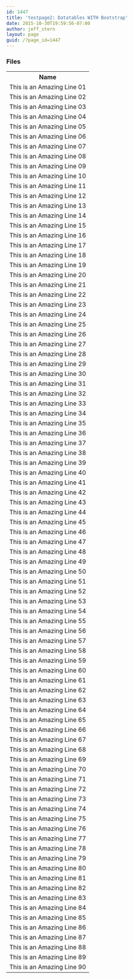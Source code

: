 ```yaml
---
id: 1447
title: 'testpage2: Datatables WITH Bootstrap'
date: 2015-10-30T19:59:56-07:00
author: jeff_stern
layout: page
guid: /?page_id=1447
---
```

<!-- BEGIN CONTENT -->

<!-- ============ TABLE ============== -->

### Files

<table id="nsmp3s" class="stripe row-border hover compact" >
  <tr>
    <th>
      Name
    </th>
  </tr>

  <tr>
    <td>
      This is an Amazing Line 01
    </td>
  </tr>

  <tr>
    <td>
      This is an Amazing Line 02
    </td>
  </tr>

  <tr>
    <td>
      This is an Amazing Line 03
    </td>
  </tr>

  <tr>
    <td>
      This is an Amazing Line 04
    </td>
  </tr>

  <tr>
    <td>
      This is an Amazing Line 05
    </td>
  </tr>

  <tr>
    <td>
      This is an Amazing Line 06
    </td>
  </tr>

  <tr>
    <td>
      This is an Amazing Line 07
    </td>
  </tr>

  <tr>
    <td>
      This is an Amazing Line 08
    </td>
  </tr>

  <tr>
    <td>
      This is an Amazing Line 09
    </td>
  </tr>

  <tr>
    <td>
      This is an Amazing Line 10
    </td>
  </tr>

  <tr>
    <td>
      This is an Amazing Line 11
    </td>
  </tr>

  <tr>
    <td>
      This is an Amazing Line 12
    </td>
  </tr>

  <tr>
    <td>
      This is an Amazing Line 13
    </td>
  </tr>

  <tr>
    <td>
      This is an Amazing Line 14
    </td>
  </tr>

  <tr>
    <td>
      This is an Amazing Line 15
    </td>
  </tr>

  <tr>
    <td>
      This is an Amazing Line 16
    </td>
  </tr>

  <tr>
    <td>
      This is an Amazing Line 17
    </td>
  </tr>

  <tr>
    <td>
      This is an Amazing Line 18
    </td>
  </tr>

  <tr>
    <td>
      This is an Amazing Line 19
    </td>
  </tr>

  <tr>
    <td>
      This is an Amazing Line 20
    </td>
  </tr>

  <tr>
    <td>
      This is an Amazing Line 21
    </td>
  </tr>

  <tr>
    <td>
      This is an Amazing Line 22
    </td>
  </tr>

  <tr>
    <td>
      This is an Amazing Line 23
    </td>
  </tr>

  <tr>
    <td>
      This is an Amazing Line 24
    </td>
  </tr>

  <tr>
    <td>
      This is an Amazing Line 25
    </td>
  </tr>

  <tr>
    <td>
      This is an Amazing Line 26
    </td>
  </tr>

  <tr>
    <td>
      This is an Amazing Line 27
    </td>
  </tr>

  <tr>
    <td>
      This is an Amazing Line 28
    </td>
  </tr>

  <tr>
    <td>
      This is an Amazing Line 29
    </td>
  </tr>

  <tr>
    <td>
      This is an Amazing Line 30
    </td>
  </tr>

  <tr>
    <td>
      This is an Amazing Line 31
    </td>
  </tr>

  <tr>
    <td>
      This is an Amazing Line 32
    </td>
  </tr>

  <tr>
    <td>
      This is an Amazing Line 33
    </td>
  </tr>

  <tr>
    <td>
      This is an Amazing Line 34
    </td>
  </tr>

  <tr>
    <td>
      This is an Amazing Line 35
    </td>
  </tr>

  <tr>
    <td>
      This is an Amazing Line 36
    </td>
  </tr>

  <tr>
    <td>
      This is an Amazing Line 37
    </td>
  </tr>

  <tr>
    <td>
      This is an Amazing Line 38
    </td>
  </tr>

  <tr>
    <td>
      This is an Amazing Line 39
    </td>
  </tr>

  <tr>
    <td>
      This is an Amazing Line 40
    </td>
  </tr>

  <tr>
    <td>
      This is an Amazing Line 41
    </td>
  </tr>

  <tr>
    <td>
      This is an Amazing Line 42
    </td>
  </tr>

  <tr>
    <td>
      This is an Amazing Line 43
    </td>
  </tr>

  <tr>
    <td>
      This is an Amazing Line 44
    </td>
  </tr>

  <tr>
    <td>
      This is an Amazing Line 45
    </td>
  </tr>

  <tr>
    <td>
      This is an Amazing Line 46
    </td>
  </tr>

  <tr>
    <td>
      This is an Amazing Line 47
    </td>
  </tr>

  <tr>
    <td>
      This is an Amazing Line 48
    </td>
  </tr>

  <tr>
    <td>
      This is an Amazing Line 49
    </td>
  </tr>

  <tr>
    <td>
      This is an Amazing Line 50
    </td>
  </tr>

  <tr>
    <td>
      This is an Amazing Line 51
    </td>
  </tr>

  <tr>
    <td>
      This is an Amazing Line 52
    </td>
  </tr>

  <tr>
    <td>
      This is an Amazing Line 53
    </td>
  </tr>

  <tr>
    <td>
      This is an Amazing Line 54
    </td>
  </tr>

  <tr>
    <td>
      This is an Amazing Line 55
    </td>
  </tr>

  <tr>
    <td>
      This is an Amazing Line 56
    </td>
  </tr>

  <tr>
    <td>
      This is an Amazing Line 57
    </td>
  </tr>

  <tr>
    <td>
      This is an Amazing Line 58
    </td>
  </tr>

  <tr>
    <td>
      This is an Amazing Line 59
    </td>
  </tr>

  <tr>
    <td>
      This is an Amazing Line 60
    </td>
  </tr>

  <tr>
    <td>
      This is an Amazing Line 61
    </td>
  </tr>

  <tr>
    <td>
      This is an Amazing Line 62
    </td>
  </tr>

  <tr>
    <td>
      This is an Amazing Line 63
    </td>
  </tr>

  <tr>
    <td>
      This is an Amazing Line 64
    </td>
  </tr>

  <tr>
    <td>
      This is an Amazing Line 65
    </td>
  </tr>

  <tr>
    <td>
      This is an Amazing Line 66
    </td>
  </tr>

  <tr>
    <td>
      This is an Amazing Line 67
    </td>
  </tr>

  <tr>
    <td>
      This is an Amazing Line 68
    </td>
  </tr>

  <tr>
    <td>
      This is an Amazing Line 69
    </td>
  </tr>

  <tr>
    <td>
      This is an Amazing Line 70
    </td>
  </tr>

  <tr>
    <td>
      This is an Amazing Line 71
    </td>
  </tr>

  <tr>
    <td>
      This is an Amazing Line 72
    </td>
  </tr>

  <tr>
    <td>
      This is an Amazing Line 73
    </td>
  </tr>

  <tr>
    <td>
      This is an Amazing Line 74
    </td>
  </tr>

  <tr>
    <td>
      This is an Amazing Line 75
    </td>
  </tr>

  <tr>
    <td>
      This is an Amazing Line 76
    </td>
  </tr>

  <tr>
    <td>
      This is an Amazing Line 77
    </td>
  </tr>

  <tr>
    <td>
      This is an Amazing Line 78
    </td>
  </tr>

  <tr>
    <td>
      This is an Amazing Line 79
    </td>
  </tr>

  <tr>
    <td>
      This is an Amazing Line 80
    </td>
  </tr>

  <tr>
    <td>
      This is an Amazing Line 81
    </td>
  </tr>

  <tr>
    <td>
      This is an Amazing Line 82
    </td>
  </tr>

  <tr>
    <td>
      This is an Amazing Line 83
    </td>
  </tr>

  <tr>
    <td>
      This is an Amazing Line 84
    </td>
  </tr>

  <tr>
    <td>
      This is an Amazing Line 85
    </td>
  </tr>

  <tr>
    <td>
      This is an Amazing Line 86
    </td>
  </tr>

  <tr>
    <td>
      This is an Amazing Line 87
    </td>
  </tr>

  <tr>
    <td>
      This is an Amazing Line 88
    </td>
  </tr>

  <tr>
    <td>
      This is an Amazing Line 89
    </td>
  </tr>

  <tr>
    <td>
      This is an Amazing Line 90
    </td>
  </tr></table>

  <p>
    <!-- END CONTENT -->
  </p>
